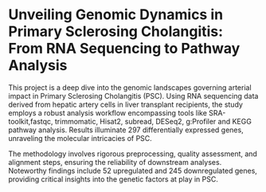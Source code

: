 # Unveiling Genomic Dynamics in Primary Sclerosing Cholangitis: From RNA Sequencing to Pathway Analysis

This project is a deep dive into the genomic landscapes governing arterial impact in Primary Sclerosing Cholangitis (PSC). Using RNA sequencing data derived from hepatic artery cells in liver transplant recipients, the study employs a robust analysis workflow encompassing tools like SRA-toolkit,fastqc, trimmomatic, Hisat2, subread, DESeq2, g:Profiler and KEGG pathway analysis. Results illuminate 297 differentially expressed genes, unraveling the molecular intricacies of PSC.

The methodology involves rigorous preprocessing, quality assessment, and alignment steps, ensuring the reliability of downstream analyses. Noteworthy findings include 52 upregulated and 245 downregulated genes, providing critical insights into the genetic factors at play in PSC.
